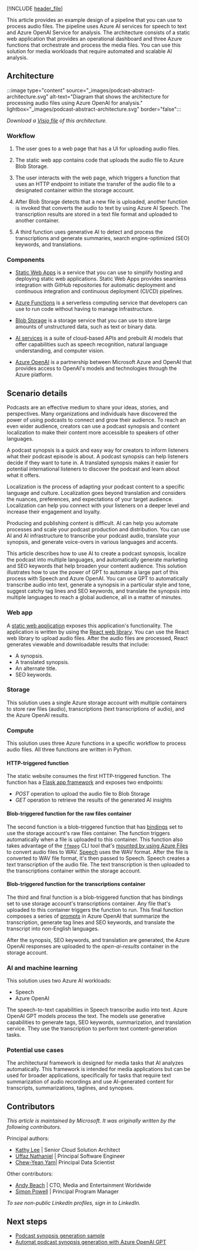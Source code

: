 [!INCLUDE [header_file](../../../includes/sol-idea-header.md)]

This article provides an example design of a pipeline that you can use to process audio files. The pipeline uses Azure AI services for speech to text and Azure OpenAI Service for analysis. The architecture consists of a static web application that provides an operational dashboard and three Azure functions that orchestrate and process the media files. You can use this solution for media workloads that require automated and scalable AI analysis.

## Architecture

:::image type="content" source="_images/podcast-abstract-architecture.svg" alt-text="Diagram that shows the architecture for processing audio files using Azure OpenAI for analysis." lightbox="_images/podcast-abstract-architecture.svg" border="false":::

*Download a [Visio file](https://arch-center.azureedge.net/podcast-abstract-architecture.vsdx) of this architecture.*

### Workflow

1. The user goes to a web page that has a UI for uploading audio files.

1. The static web app contains code that uploads the audio file to Azure Blob Storage.

1. The user interacts with the web page, which triggers a function that uses an HTTP endpoint to initiate the transfer of the audio file to a designated container within the storage account.

1. After Blob Storage detects that a new file is uploaded, another function is invoked that converts the audio to text by using Azure AI Speech. The transcription results are stored in a text file format and uploaded to another container.

1. A third function uses generative AI to detect and process the transcriptions and generate summaries, search engine-optimized (SEO) keywords, and translations.

### Components

- [Static Web Apps](https://azure.microsoft.com/products/app-service/static/) is a service that you can use to simplify hosting and deploying static web applications. Static Web Apps provides seamless integration with GitHub repositories for automatic deployment and continuous integration and continuous deployment (CI/CD) pipelines.

- [Azure Functions](https://azure.microsoft.com/products/functions/) is a serverless computing service that developers can use to run code without having to manage infrastructure.

- [Blob Storage](https://azure.microsoft.com/products/storage/blobs/) is a storage service that you can use to store large amounts of unstructured data, such as text or binary data.

- [AI services](https://azure.microsoft.com/products/ai-services/speech-to-text/) is a suite of cloud-based APIs and prebuilt AI models that offer capabilities such as speech recognition, natural language understanding, and computer vision.

- [Azure OpenAI](https://azure.microsoft.com/products/ai-services/openai-service/) is a partnership between Microsoft Azure and OpenAI that provides access to OpenAI's models and technologies through the Azure platform.

## Scenario details

Podcasts are an effective medium to share your ideas, stories, and perspectives. Many organizations and individuals have discovered the power of using podcasts to connect and grow their audience. To reach an even wider audience, creators can use a podcast synopsis and content localization to make their content more accessible to speakers of other languages.

A podcast synopsis is a quick and easy way for creators to inform listeners what their podcast episode is about. A podcast synopsis can help listeners decide if they want to tune in. A translated synopsis makes it easier for potential international listeners to discover the podcast and learn about what it offers.

Localization is the process of adapting your podcast content to a specific language and culture. Localization goes beyond translation and considers the nuances, preferences, and expectations of your target audience. Localization can help you connect with your listeners on a deeper level and increase their engagement and loyalty.

Producing and publishing content is difficult. AI can help you automate processes and scale your podcast production and distribution. You can use AI and AI infrastructure to transcribe your podcast audio, translate your synopsis, and generate voice-overs in various languages and accents.

This article describes how to use AI to create a podcast synopsis, localize the podcast into multiple languages, and automatically generate marketing and SEO keywords that help broaden your content audience. This solution illustrates how to use the power of GPT to automate a large part of this process with Speech and Azure OpenAI. You can use GPT to automatically transcribe audio into text, generate a synopsis in a particular style and tone, suggest catchy tag lines and SEO keywords, and translate the synopsis into multiple languages to reach a global audience, all in a matter of minutes.

### Web app

A [static web application](https://learn.microsoft.com/azure/static-web-apps/) exposes this application's functionality. The application is written by using the [React web library](https://react.dev/). You can use the React web library to upload audio files. After the audio files are processed, React generates viewable and downloadable results that include:

- A synopsis.
- A translated synopsis.
- An alternate title.
- SEO keywords.

### Storage

This solution uses a single Azure storage account with multiple containers to store raw files (audio), transcriptions (text transcriptions of audio), and the Azure OpenAI results.

### Compute

This solution uses three Azure functions in a specific workflow to process audio files. All three functions are written in Python.

#### HTTP-triggered function

The static website consumes the first HTTP-triggered function. The function has a [Flask app framework](/samples/azure-samples/flask-app-on-azure-functions/azure-functions-python-create-flask-app/) and exposes two endpoints:

- _POST_ operation to upload the audio file to Blob Storage
- _GET_ operation to retrieve the results of the generated AI insights

#### Blob-triggered function for the raw files container

The second function is a blob-triggered function that has [bindings](/azure/azure-functions/functions-bindings-storage-blob-trigger) set to use the storage account's raw files container. The function triggers automatically when a file is uploaded to this container. This function also takes advantage of the [`ffmpeg`](https://ffmpeg.org/) CLI tool that's [mounted by using Azure Files](/azure/app-service/configure-connect-to-azure-storage) to convert audio files to WAV. [Speech](https://azure.microsoft.com/products/ai-services/ai-speech) uses the WAV format. After the file is converted to WAV file format, it's then passed to Speech. Speech creates a text transcription of the audio file. The text transcription is then uploaded to the transcriptions container within the storage account.

#### Blob-triggered function for the transcriptions container

The third and final function is a blob-triggered function that has bindings set to use storage account's transcriptions container. Any file that's uploaded to this container triggers the function to run. This final function composes a series of [prompts](/azure/ai-services/openai/concepts/prompt-engineering) in Azure OpenAI that summarize the transcription, generate tag lines and SEO keywords, and translate the transcript into non-English languages.

After the synopsis, SEO keywords, and translation are generated, the Azure OpenAI responses are uploaded to the *open-ai-results* container in the storage account.

### AI and machine learning

This solution uses two Azure AI workloads:

- Speech
- Azure OpenAI

The speech-to-text capabilities in Speech transcribe audio into text. Azure OpenAI GPT models process the text. The models use generative capabilities to generate tags, SEO keywords, summarization, and translation service. They use the transcription to perform text content-generation tasks.

### Potential use cases

The architectural framework is designed for media tasks that AI analyzes automatically. This framework is intended for media applications but can be used for broader applications, specifically for tasks that require text summarization of audio recordings and use AI-generated content for transcripts, summarizations, taglines, and synopses.

## Contributors

*This article is maintained by Microsoft. It was originally written by the following contributors.*

Principal authors:

- [Kathy Lee](https://www.linkedin.com/in/kathy-lee-she-her-2235a41/) | Senior Cloud Solution Architect
- [Uffaz Nathaniel](https://www.linkedin.com/in/uffaz-nathaniel-85588935/) | Principal Software Engineer
- [Chew-Yean Yam](https://www.linkedin.com/in/cyyam/)| Principal Data Scientist

Other contributors:

- [Andy Beach](https://www.linkedin.com/in/andrewbeach/) | CTO, Media and Entertainment Worldwide
- [Simon Powell](https://www.linkedin.com/in/asbpowell/) | Principal Program Manager

*To see non-public LinkedIn profiles, sign in to LinkedIn.*

## Next steps

- [Podcast synopsis generation sample](https://github.com/Azure-Samples/podcast-synopsis-generation-openai)
- [Automat podcast synopsis generation with Azure OpenAI GPT](https://techcommunity.microsoft.com/t5/ai-azure-ai-services-blog/automating-podcast-synopsis-generation-with-azure-openai-gpt/ba-p/3810308)
